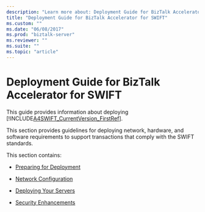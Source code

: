 ```yaml
---
description: "Learn more about: Deployment Guide for BizTalk Accelerator for SWIFT"
title: "Deployment Guide for BizTalk Accelerator for SWIFT"
ms.custom: ""
ms.date: "06/08/2017"
ms.prod: "biztalk-server"
ms.reviewer: ""
ms.suite: ""
ms.topic: "article"
---
```

# Deployment Guide for BizTalk Accelerator for SWIFT
This guide provides information about deploying [!INCLUDE[A4SWIFT_CurrentVersion_FirstRef](../../includes/a4swift-currentversion-firstref-md.md)].  
  
 This section provides guidelines for deploying network, hardware, and software requirements to support transactions that comply with the SWIFT standards.  
  
 This section contains:  
  
-   [Preparing for Deployment](../../adapters-and-accelerators/accelerator-swift/preparing-for-deployment.md)  
  
-   [Network Configuration](../../adapters-and-accelerators/accelerator-swift/network-configuration.md)  
  
-   [Deploying Your Servers](../../adapters-and-accelerators/accelerator-swift/deploying-your-servers.md)  
  
-   [Security Enhancements](../../adapters-and-accelerators/accelerator-swift/security-enhancements.md)
